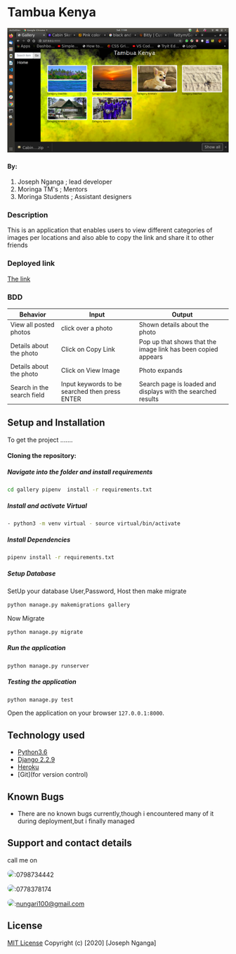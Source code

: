 # Tambua Kenya
 <img src="./p.png">


#### By:
1. Joseph Nganga ; lead developer
1. Moringa TM's ; Mentors
1. Moringa Students ; Assistant designers

### Description  
This is an application that enables users to view different categories of images per locations and also able to copy the link and share it to other friends

### Deployed link
<a href="https://django-data.herokuapp.com/"> The link</a>


### BDD
| Behavior | Input | Output | 
| -------- | ----- | ------ |
| View all posted photos | click over a photo | Shown details about the photo 
| Details about the photo | Click on Copy Link | Pop up that shows that the image link has been copied appears | 
| Details about the photo | Click on View Image | Photo expands | 
| Search in the search field | Input keywords to be searched then press ENTER | Search page is loaded and displays with the searched results | 

## Setup and Installation  
To get the project .......  
#### Cloning the repository:  

##### Navigate into the folder and install requirements  
 ```bash 
cd gallery pipenv  install -r requirements.txt 
```
##### Install and activate Virtual  
 ```bash 
- python3 -m venv virtual - source virtual/bin/activate  
```  
##### Install Dependencies  
 ```bash 
 pipenv install -r requirements.txt 
```  
 ##### Setup Database  
  SetUp your database User,Password, Host then make migrate  
 ```bash 
python manage.py makemigrations gallery
 ``` 
 Now Migrate  
 ```bash 
 python manage.py migrate 
```
##### Run the application  
 ```bash 
 python manage.py runserver 
```  

##### Testing the application  
 ```bash 
 python manage.py test 
```
Open the application on your browser `127.0.0.1:8000`.  
  
  
## Technology used  
  
* [Python3.6](https://www.python.org/)  
* [Django 2.2.9](https://docs.djangoproject.com/en/2.2/)  
* [Heroku](https://heroku.com)  
* [Git](for version control)
  
  
## Known Bugs  
* There are no known bugs currently,though i encountered many of it during deployment,but i finally managed 
## Support and contact details
call me on

<img src="https://bit.ly/2H4L6UZ" width="109" style="border-radius:50%;">:0798734442

<img src="https://bit.ly/383xk0Z" width="109" style="border-radius:50%;">:0778378174
 
 <img src="https://bit.ly/2Smueyp" width="109" style="border-radius:50%;">:nungari100@gmail.com

## License

[MIT License](LICENSE.md)
Copyright (c) [2020] [Joseph Nganga]
</a>
